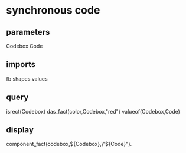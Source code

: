 # synchronous code
## parameters
  Codebox
  Code
## imports
  fb
  shapes
  values
## query
  isrect(Codebox)
  das_fact(color,Codebox,"red")
  valueof(Codebox,Code)
## display
component_fact(codebox,${Codebox},\"${Code}\").

